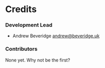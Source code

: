 Credits
=======

### Development Lead

* Andrew Beveridge <andrew@beveridge.uk>

### Contributors

None yet. Why not be the first?
